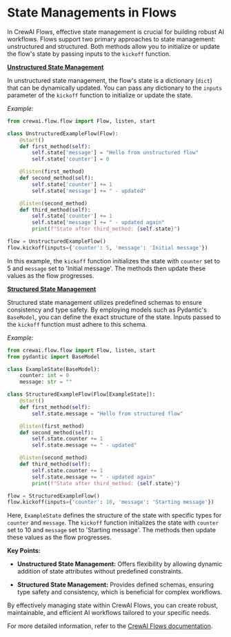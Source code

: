 # State Managements in Flows

In CrewAI Flows, effective state management is crucial for building robust AI workflows. Flows support two primary approaches to state management: unstructured and structured. Both methods allow you to initialize or update the flow's state by passing inputs to the `kickoff` function.

**[Unstructured State Management](https://docs.crewai.com/concepts/flows#unstructured-state-management)**

In unstructured state management, the flow's state is a dictionary (`dict`) that can be dynamically updated. You can pass any dictionary to the `inputs` parameter of the `kickoff` function to initialize or update the state.

*Example:*

```python
from crewai.flow.flow import Flow, listen, start

class UnstructuredExampleFlow(Flow):
    @start()
    def first_method(self):
        self.state['message'] = "Hello from unstructured flow"
        self.state['counter'] = 0

    @listen(first_method)
    def second_method(self):
        self.state['counter'] += 1
        self.state['message'] += " - updated"

    @listen(second_method)
    def third_method(self):
        self.state['counter'] += 1
        self.state['message'] += " - updated again"
        print(f"State after third_method: {self.state}")

flow = UnstructuredExampleFlow()
flow.kickoff(inputs={'counter': 5, 'message': 'Initial message'})
```

In this example, the `kickoff` function initializes the state with `counter` set to 5 and `message` set to 'Initial message'. The methods then update these values as the flow progresses.

**[Structured State Management](https://docs.crewai.com/concepts/flows#structured-state-management)**

Structured state management utilizes predefined schemas to ensure consistency and type safety. By employing models such as Pydantic's `BaseModel`, you can define the exact structure of the state. Inputs passed to the `kickoff` function must adhere to this schema.

*Example:*

```python
from crewai.flow.flow import Flow, listen, start
from pydantic import BaseModel

class ExampleState(BaseModel):
    counter: int = 0
    message: str = ""

class StructuredExampleFlow(Flow[ExampleState]):
    @start()
    def first_method(self):
        self.state.message = "Hello from structured flow"

    @listen(first_method)
    def second_method(self):
        self.state.counter += 1
        self.state.message += " - updated"

    @listen(second_method)
    def third_method(self):
        self.state.counter += 1
        self.state.message += " - updated again"
        print(f"State after third_method: {self.state}")

flow = StructuredExampleFlow()
flow.kickoff(inputs={'counter': 10, 'message': 'Starting message'})
```

Here, `ExampleState` defines the structure of the state with specific types for `counter` and `message`. The `kickoff` function initializes the state with `counter` set to 10 and `message` set to 'Starting message'. The methods then update these values as the flow progresses.

**Key Points:**

- **Unstructured State Management:** Offers flexibility by allowing dynamic addition of state attributes without predefined constraints.

- **Structured State Management:** Provides defined schemas, ensuring type safety and consistency, which is beneficial for complex workflows.

By effectively managing state within CrewAI Flows, you can create robust, maintainable, and efficient AI workflows tailored to your specific needs.

For more detailed information, refer to the [CrewAI Flows documentation](https://docs.crewai.com/concepts/flows). 

